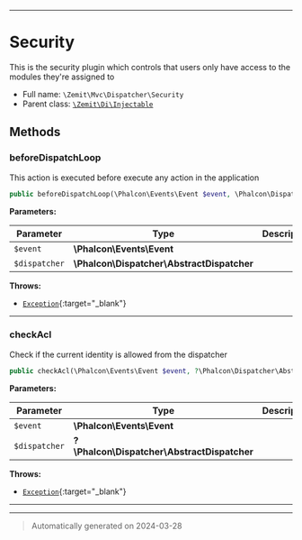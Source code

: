 ***

# Security

This is the security plugin which controls that users only have access to the modules they're assigned to



* Full name: `\Zemit\Mvc\Dispatcher\Security`
* Parent class: [`\Zemit\Di\Injectable`](../../Di/Injectable.md)




## Methods


### beforeDispatchLoop

This action is executed before execute any action in the application

```php
public beforeDispatchLoop(\Phalcon\Events\Event $event, \Phalcon\Dispatcher\AbstractDispatcher $dispatcher): bool
```








**Parameters:**

| Parameter | Type | Description |
|-----------|------|-------------|
| `$event` | **\Phalcon\Events\Event** |  |
| `$dispatcher` | **\Phalcon\Dispatcher\AbstractDispatcher** |  |




**Throws:**

- [`Exception`](https://docs.phalcon.io/latest/api/){:target="_blank"}



***

### checkAcl

Check if the current identity is allowed from the dispatcher

```php
public checkAcl(\Phalcon\Events\Event $event, ?\Phalcon\Dispatcher\AbstractDispatcher $dispatcher = null): bool
```








**Parameters:**

| Parameter | Type | Description |
|-----------|------|-------------|
| `$event` | **\Phalcon\Events\Event** |  |
| `$dispatcher` | **?\Phalcon\Dispatcher\AbstractDispatcher** |  |




**Throws:**

- [`Exception`](https://docs.phalcon.io/latest/api/){:target="_blank"}



***


***
> Automatically generated on 2024-03-28
